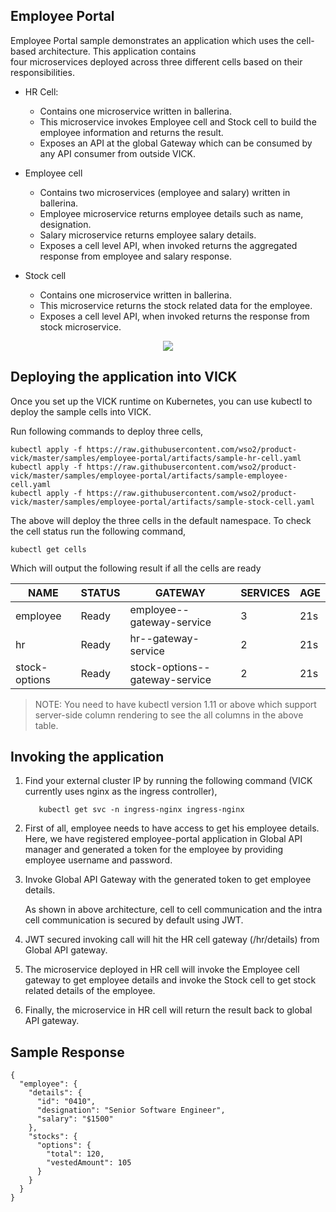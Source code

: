 
## Employee Portal  
  
Employee Portal sample demonstrates an application which uses the cell-based architecture. This application contains  
four microservices deployed across three different cells based on their responsibilities.   
  
* HR Cell:  
  * Contains one microservice written in ballerina.  
  * This microservice invokes Employee cell and Stock cell to build the employee information and returns the result.  
  * Exposes an API at the global Gateway which can be consumed by any API consumer from outside VICK.  
  
* Employee cell  
   
  * Contains two microservices (employee and salary) written in ballerina.  
  * Employee microservice returns employee details such as name, designation.  
  * Salary microservice returns employee salary details.  
  * Exposes a cell level API, when invoked returns the aggregated response from employee and salary response.  
  
* Stock cell  
   
  * Contains one microservice written in ballerina.  
  * This microservice returns the stock related data for the employee.  
  * Exposes a cell level API, when invoked returns the response from stock microservice.  
  
<p align="center">
  <img src="https://raw.githubusercontent.com/wso2/product-vick/master/samples/employee-portal/src/images/employee-portal-architecture-diagram.png">
</p>
  
  
## Deploying the application into VICK  
Once you set up the VICK runtime on Kubernetes, you can use kubectl to deploy the sample cells into VICK.  
  
Run following commands to deploy three cells,  

```
kubectl apply -f https://raw.githubusercontent.com/wso2/product-vick/master/samples/employee-portal/artifacts/sample-hr-cell.yaml
kubectl apply -f https://raw.githubusercontent.com/wso2/product-vick/master/samples/employee-portal/artifacts/sample-employee-cell.yaml
kubectl apply -f https://raw.githubusercontent.com/wso2/product-vick/master/samples/employee-portal/artifacts/sample-stock-cell.yaml  
```  
  
The above will deploy the three cells in the default namespace. To check the cell status run the following command,  

```  
kubectl get cells  
```  
  
Which will output the following result if all the cells are ready  
 
| NAME  | STATUS | GATEWAY |   SERVICES | AGE |
| ------ | ------  | ------ | ------ | ------ |
| employee | Ready | employee--gateway-service | 3 | 21s |
| hr | Ready | hr--gateway-service | 2 | 21s |
| stock-options | Ready | stock-options--gateway-service | 2 | 21s |

  
> NOTE: You need to have kubectl version 1.11 or above which support server-side column rendering to see the all 
columns in the above table.


## Invoking the application

1.  Find your external cluster IP by running the following command (VICK currently uses nginx as the ingress controller),

    ```
	   kubectl get svc -n ingress-nginx ingress-nginx
	```
  
2.  First of all, employee needs to have access to get his employee details. Here, we have registered employee-portal application in Global API manager and generated a token for the employee by providing employee username and password.  
     
3.  Invoke Global API Gateway with the generated token to get employee details.  
      
	As shown in above architecture, cell to cell communication and the intra cell communication is secured by default using JWT.

  

4.  JWT secured invoking call will hit the HR cell gateway (/hr/details) from Global API gateway.  
      
    
5.  The microservice deployed in HR cell will invoke the Employee cell gateway to get employee details and invoke the Stock cell to get stock related details of the employee.  
      
    
6.  Finally, the microservice in HR cell will return the result back to global API gateway.


## Sample Response

```
{
  "employee": {
    "details": {
      "id": "0410",
      "designation": "Senior Software Engineer",
      "salary": "$1500"
    },
    "stocks": {
      "options": {
        "total": 120,
        "vestedAmount": 105
      }
    }
  }
}
```